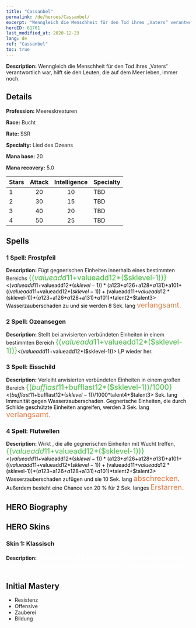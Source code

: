 ```yaml
---
title: "Cassanbel"
permalink: /de/heroes/Cassanbel/
excerpt: "Wenngleich die Menschheit für den Tod ihres „Vaters“ verantwortlich war, hilft sie den Leuten, die auf dem Meer leben, immer noch."
heroID: 61701
last_modified_at: 2020-12-23
lang: de
ref: "Cassanbel"
toc: true
---
```

 **Description:** Wenngleich die Menschheit für den Tod ihres „Vaters“ verantwortlich war, hilft sie den Leuten, die auf dem Meer leben, immer noch.
## Details
 **Profession:** Meereskreaturen

 **Race:** Bucht

 **Rate:** SSR

 **Specialty:** Lied des Ozeans

 **Mana base:** 20

 **Mana recovery:** 5.0


  | Stars   |     Attack     |  Intelligence  |      Specialty     |
  |---------|:---------------:|:---------------:|--------------------|
  |    1    | 20 | 10 | TBD |
  |    2    | 30 | 15 | TBD |
  |    3    | 40 | 20 | TBD |
  |    4    | 50 | 25 | TBD |

## Spells
### 1 Spell: Frostpfeil
 **Description:** Fügt gegnerischen Einheiten innerhalb eines bestimmten Bereichs <span style="color: #48b946;font-size:20px">{($valueadd11+$valueadd12*($sklevel-1))}</span><span style="color: black"><($valueadd11+$valueadd12*($sklevel-1))*($a123+$a126+$a128+$a131)+$a101+(($valueadd11+$valueadd12*($sklevel-1))+($valueadd11+$valueadd12*($sklevel-1))*($a123+$a126+$a128+$a131)+$a101)*$talent2+$talent3> Wasserzauberschaden zu und sie werden 8 Sek. lang <span style="color: #e07c44;font-size:20px">verlangsamt.</span><span style="color: black">

### 2 Spell: Ozeansegen
 **Description:** Stellt bei anvisierten verbündeten Einheiten in einem bestimmten Bereich <span style="color: #48b946;font-size:20px">{($valueadd11+$valueadd12*($sklevel-1))}</span><span style="color: black"><($valueadd11+$valueadd12*($sklevel-1))> LP wieder her.

### 3 Spell: Eisschild
 **Description:** Verleiht anvisierten verbündeten Einheiten in einem großen Bereich <span style="color: #48b946;font-size:20px">{($bufflast11+$bufflast12*($sklevel-1))/1000}</span><span style="color: black"><($bufflast11+$bufflast12*($sklevel-1))/1000*$talent4+$talent3> Sek. lang Immunität gegen Wasserzauberschaden. Gegnerische Einheiten, die durch Schilde geschützte Einheiten angreifen, werden 3 Sek. lang <span style="color: #e07c44;font-size:20px">verlangsamt.</span><span style="color: black">

### 4 Spell: Flutwellen
 **Description:** Wirkt <Flutwellen>, die alle gegnerischen Einheiten mit Wucht treffen, <span style="color: #48b946;font-size:20px">{($valueadd11+$valueadd12*($sklevel-1))}</span><span style="color: black"><($valueadd11+$valueadd12*($sklevel-1))*($a123+$a126+$a128+$a131)+$a101+(($valueadd11+$valueadd12*($sklevel-1))+($valueadd11+$valueadd12*($sklevel-1))*($a123+$a126+$a128+$a131)+$a101)*$talent2+$talent3> Wasserzauberschaden zufügen und sie 10 Sek. lang <span style="color: #e07c44;font-size:20px">abschrecken</span><span style="color: black">. Außerdem besteht eine Chance von 20 % für 2 Sek. langes <span style="color: #e07c44;font-size:20px">Erstarren.</span><span style="color: black">


## HERO Biography

## HERO Skins
### Skin 1: **Klassisch**

 **Description:** <span style="color: #ffffff;font-size:20px">Ich werde die klägliche Tiefsee beschützen und ich werde die tyrannischen Piraten auslöschen!</span>



## Initial Mastery
   - Resistenz
   - Offensive
   - Zauberei
   - Bildung
